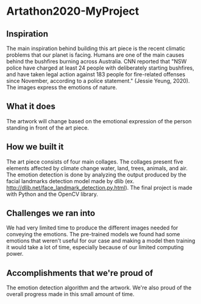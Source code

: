 # Artathon2020-MyProject
## Inspiration
The main inspiration behind building this art piece is the recent climatic problems that our planet is facing. Humans are one of the main causes behind the bushfires burning across Australia. CNN reported that "NSW police have charged at least 24 people with deliberately starting bushfires, and have taken legal action against 183 people for fire-related offenses since November, according to a police statement." (Jessie Yeung, 2020). The images express the emotions of nature.

## What it does
The artwork will change based on the emotional expression of the person standing in front of the art piece.

## How we built it
The art piece consists of four main collages. The collages present five elements affected by climate change water, land, trees, animals, and air.
The emotion detection is done by analyzing the output produced by the facial landmarks detection model made by dlib (ex. http://dlib.net/face_landmark_detection.py.html).
The final project is made with Python and the OpenCV library.

## Challenges we ran into
We had very limited time to produce the different images needed for conveying the emotions. The pre-trained models we found had some emotions that weren't useful for our case and making a model then training it would take a lot of time, especially because of our limited computing power.

## Accomplishments that we're proud of
The emotion detection algorithm and the artwork. We're also proud of the overall progress made in this small amount of time.
